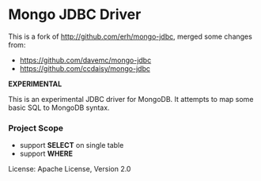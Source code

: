 Mongo JDBC Driver
===========

This is a fork of http://github.com/erh/mongo-jdbc, merged some changes from:
- https://github.com/davemc/mongo-jdbc
- https://github.com/ccdaisy/mongo-jdbc

__EXPERIMENTAL__

This is an experimental JDBC driver for MongoDB.  It attempts to map some basic SQL to MongoDB syntax.  


### Project Scope

* support __SELECT__ on single table
* support __WHERE__

License: Apache License, Version 2.0